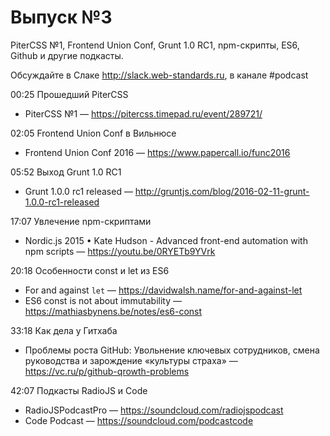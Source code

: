 # Выпуск №3

PiterCSS №1, Frontend Union Conf, Grunt 1.0 RC1, npm-скрипты, ES6, Github и другие подкасты. 

Обсуждайте в Слаке http://slack.web-standards.ru, в канале #​podcast

00:25 Прошедший PiterCSS

- PiterCSS №1 — https://pitercss.timepad.ru/event/289721/

02:05 Frontend Union Conf в Вильнюсе

- Frontend Union Conf 2016 — https://www.papercall.io/func2016

05:52 Выход Grunt 1.0 RC1

- Grunt 1.0.0 rc1 released — http://gruntjs.com/blog/2016-02-11-grunt-1.0.0-rc1-released

17:07 Увлечение npm-скриптами

- Nordic.js 2015 • Kate Hudson - Advanced front-end automation with npm scripts — https://youtu.be/0RYETb9YVrk

20:18 Особенности const и let из ES6

- For and against `let` — https://davidwalsh.name/for-and-against-let
- ES6 const is not about immutability — https://mathiasbynens.be/notes/es6-const

33:18 Как дела у Гитхаба

- Проблемы роста GitHub: Увольнение ключевых сотрудников, смена руководства и зарождение «культуры страха» — https://vc.ru/p/github-qrowth-problems

42:07 Подкасты RadioJS и Code

- RadioJSPodcastPro — https://soundcloud.com/radiojspodcast
- Code Podcast — https://soundcloud.com/podcastcode
